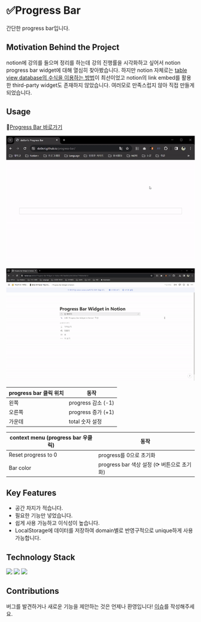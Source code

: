 # ✅Progress Bar
간단한 progress bar입니다.

## Motivation Behind the Project
notion에 강의를 들으며 정리를 하는데 강의 진행률을 시각화하고 싶어서 notion progress bar widget에 대해 열심히 찾아봤습니다. 하지만 notion 자체로는 [table view database의 수식을 이용하는 방법](https://www.notion.so/do0ori/Progress-Bar-b908b8a1e4804ca5a6ababb313b216bc)이 최선이었고 notion의 link embed를 활용한 third-party widget도 존재하지 않았습니다. 여러모로 만족스럽지 않아 직접 만들게 되었습니다.

## Usage
🔗[Progress Bar 바로가기](https://do0ori.github.io/progress-bar/)

![progress-bar-site](progress-bar-site.gif)

![progress-bar-widget-in-notion](progress-bar-widget-in-notion.gif)

| progress bar 클릭 위치 | 동작 |
| --- | --- |
| 왼쪽 | progress 감소 (-1) |
| 오른쪽 | progress 증가 (+1) |
| 가운데 | total 숫자 설정 |

| context menu (progress bar 우클릭) | 동작 |
| --- | --- |
|Reset progress to 0| progress를 0으로 초기화 |
|Bar color| progress bar 색상 설정 (⟳ 버튼으로 초기화) |

## Key Features
- 공간 차지가 적습니다.
- 필요한 기능만 넣었습니다.
- 쉽게 사용 가능하고 이식성이 높습니다.
- LocalStorage에 데이터를 저장하여 domain별로 반영구적으로 unique하게 사용 가능합니다.

## Technology Stack
<p>
    <img src="https://img.shields.io/badge/html-E34F26?style=for-the-badge&logo=html5&logoColor=white">
    <img src="https://img.shields.io/badge/CSS-1572B6?style=for-the-badge&logo=CSS3&logoColor=white">
    <img src="https://img.shields.io/badge/JavaScript-F7DF1E?style=for-the-badge&logo=JavaScript&logoColor=black">
</p>

## Contributions
버그를 발견하거나 새로운 기능을 제안하는 것은 언제나 환영입니다! [이슈](https://github.com/do0ori/progress-bar/issues)를 작성해주세요.
